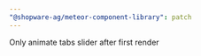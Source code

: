 ```yaml
---
"@shopware-ag/meteor-component-library": patch
---
```


Only animate tabs slider after first render
